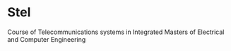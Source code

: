 # Stel
Course of Telecommunications systems in Integrated Masters of Electrical and Computer Engineering 
